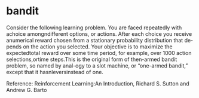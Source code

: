 # bandit

Consider  the  following  learning  problem.   You  are  faced  repeatedly  with  achoice amongndifferent options, or actions.  After each choice you receive anumerical reward chosen from a stationary probability distribution that de-pends on the action you selected.  Your objective is to maximize the expectedtotal reward over some time period, for example, over 1000 action selections,ortime steps.This is the original form of then-armed bandit problem, so named by anal-ogy  to  a  slot  machine,  or  “one-armed  bandit,”  except  that  it  hasnleversinstead of one.

Reference: Reinforcement Learning:An Introduction, Richard S. Sutton and Andrew G. Barto
